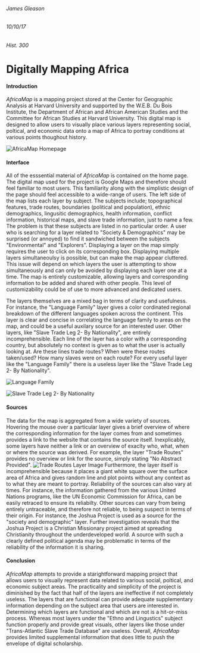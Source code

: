 ###### James Gleason
###### 10/10/17
###### Hist. 300
# Digitally Mapping Africa
#### Introduction
*AfricaMap* is a mapping project stored at the Center for Geographic Analysis at Harvard University and supported by the W.E.B. Du Bois Institute, the Department of African and African American Studies and the Committee for African Studies at Harvard University. This digital map is designed to allow users to visually place various layers representing social, poltical, and economic data onto a map of Africa to portray conditions at various points thoughout history.

![AfricaMap Homepage](AfricaMap.png)

#### Interface
All of the esssential material of *AfricaMap* is contained on the home page. The digital map used for the project is Google Maps and therefore should feel familiar to most users. This familiarity along with the simplistic design of the page should feel accessible to a wide-range of users. The left side of the map lists each layer by subject. The subjects include; topographical features, trade routes, boundaries (political and population), ethnic demographics, lingusitic demographics, health information, conflict information, historical maps, and slave trade information, just to name a few. The problem is that these subjects are listed in no particular order. A user who is searching for a layer related to "Society & Demographics" may be surprised (or annoyed) to find it sandwiched between the subjects "Environmental" and "Explorers". Displaying a layer on the map simply requires the user to click on its corresponding box. Displaying multiple layers simultaneoulsy is possible, but can make the map appear cluttered. This issue will depend on which layers the user is attempting to show simultaneously and can only be avoided by displaying each layer one at a time. The map is entirely customizable, allowing layers and corresponding information to be added and shared with other people. This level of customizability could be of use to more advanced and dedicated users. 

The layers themselves are a mixed bag in terms of clarity and usefulness. For instance, the "Language Family" layer gives a color cordinated regional breakdown of the different languages spoken across the continent. This layer is clear and concise in correlating the language family to areas on the map, and could be a useful auxilary source for an interested user. Other layers, like "Slave Trade Leg 2- By Nationality", are entirely incomprehensible. Each line of the layer has a color with a corresponding country, but absolutely no context is given as to what the user is actually looking at. Are these lines trade routes? When were these routes taken/used? How many slaves were on each route? For every useful layer like the "Language Family" there is a useless layer like the "Slave Trade Leg 2- By Nationality".

![Language Family](AfricaMap2.png)

![Slave Trade Leg 2- By Nationality](AfricaMap3.png)

#### Sources
The data for the map is aggregated from a wide variety of sources. Hovering the mouse over a particular layer gives a brief overview of where the corresponding information for the layer comes from and sometimes provides a link to the website that contains the source itself. Inexplicably, some layers have neither a link or an overview of exaclty who, what, when or where the source was derived. For example, the layer "Trade Routes" provides no overview or link for the source, simply stating "No Abstract Provided". ![Trade Routes Layer Image](AfricaMap5.png) Furthermore, the layer itself is incomprehensible because it places a giant white square over the surface area of Africa and gives random line and plot points without any context as to what they are meant to portray. Reliability of the sources can also vary at times. For instance, the information gathered from the various United Nations programs, like the UN Economic Commission for Africa, can be easily retraced to ensure its reliabilty. Other sources can vary from being entirely untraceable, and therefore not reliable, to being suspect in terms of their origin. For instance, the Joshua Project is used as a source for the "society and demographic" layer. Further investigation reveals that the Joshua Project is a Christian Missionary project aimed at spreading Christianity throughout the underdeveloped world. A source with such a clearly defined political agenda may be problematic in terms of the reliability of the information it is sharing.     

#### Conclusion
*AfricaMap* attempts to provide a starightforward mapping project that allows users to visually represent data related to various social, poltical, and economic subject areas. The practicality and simplicity of the project is diminished by the fact that half of the layers are ineffective if not completely useless. The layers that are functional can provide adequate supplementary information depending on the subject area that users are interested in. Determining which layers are functional and which are not is a hit-or-miss process. Whereas most layers under the "Ethno and Lingustics" subject function properly and provide great visuals, other layers like those under "Trans-Atlantic Slave Trade Database" are useless. Overall, *AfricaMap* provides limited supplemental information that does little to push the envelope of digital scholarship.
